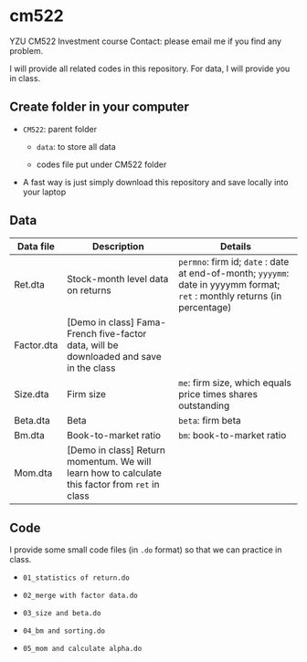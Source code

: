 # cm522

YZU CM522 Investment course Contact: please email me if you find any problem.

I will provide all related codes in this repository. For data, I will provide you in class.

## Create folder in your computer

-   `CM522`: parent folder

    -   `data`: to store all data

    -   codes file put under CM522 folder

-   A fast way is just simply download this repository and save locally into your laptop

## Data

| Data file  | Description                                                                                     | Details                                                                                                                    |
|----------------|----------------------------|----------------------------|
| Ret.dta    | Stock-month level data on returns                                                               | `permno`: firm id; `date` : date at end-of-month; `yyyymm`: date in yyyymm format; `ret` : monthly returns (in percentage) |
| Factor.dta | [Demo in class] Fama-French five-factor data, will be downloaded and save in the class          |                                                                                                                            |
| Size.dta   | Firm size                                                                                       | `me`: firm size, which equals price times shares outstanding                                                               |
| Beta.dta   | Beta                                                                                            | `beta`: firm beta                                                                                                          |
| Bm.dta     | Book-to-market ratio                                                                            | `bm`: book-to-market ratio                                                                                                 |
| Mom.dta    | [Demo in class] Return momentum. We will learn how to calculate this factor from `ret` in class |                                                                                                                            |

## Code

I provide some small code files (in `.do` format) so that we can practice in class.

-   `01_statistics of return.do`

-   `02_merge with factor data.do`

-   `03_size and beta.do`

-   `04_bm and sorting.do`

-   `05_mom and calculate alpha.do`
